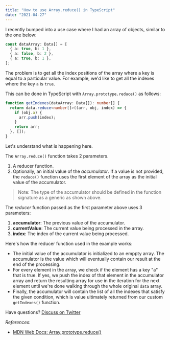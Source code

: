 ```yaml
---
title: "How to use Array.reduce() in TypeScript"
date: "2021-04-27"
---
```


I recently bumped into a use case where I had an array of objects, similar to the one below:

```ts
const dataArray: Data[] = [
  { a: true, b: 1 },
  { a: false, b: 2 },
  { a: true, b: 1 },
];
```

The problem is to get all the index positions of the array where a key is equal to a particular value. For example, we'd like to get all the indexes where the key `a` is `true`.

This can be done in TypeScript with `Array.prototype.reduce()` as follows:

```ts:getIndexes.ts
function getIndexes(dataArray: Data[]): number[] {
  return data.reduce<number[]>((arr, obj, index) => {
    if (obj.a) {
      arr.push(index);
    }
    return arr;
  }, []);
}
```

Let's understand what is happening here.

The `Array.reduce()` function takes 2 parameters.

1. A reducer function.
2. Optionally, an initial value of the _accumulator_. If a value is not provided, the `reduce()` function uses the first element of the array as the initial value of the accumulator.

> Note: The type of the accumulator should be defined in the function signature as a generic as shown above.

The _reducer_ function passed as the first parameter above uses 3 parameters:

1. **accumulator**: The previous value of the accumulator.
2. **currentValue**: The current value being processed in the array.
3. **index**: The index of the current value being processed.

Here's how the reducer function used in the example works:

- The initial value of the accumulator is initialized to an emppty array. The accumulator is the value which will eventually contain our result at the end of the processing.
- For every element in the array, we check if the element has a key "a" that is true. If yes, we push the index of that element in the accumulator array and return the resulting array for use in the iteration for the next element until we're done walking through the whole original `data` array.
- Finally, the accumulator will contain the list of all the indexes that satisfy the given condition, which is value ultimately returned from our custom `getIndexes()` function.

Have questions? [Discuss on Twitter][1]

_References_:

- [MDN Web Docs: Array.prototype.reduce()][2]

[1]: https://twitter.com/cse_as
[2]: https://developer.mozilla.org/en-US/docs/Web/JavaScript/Reference/Global_Objects/Array/reduce

